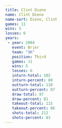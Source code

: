 ```yaml
---
title: Clint Dieno
name: Clint Dieno
name-sort: Dieno, Clint
games: 11
wins: 5
losses: 6
years:
 - year: 2004
   event: Brier
   team: "SK"
   position: Third
   games: 11
   wins: 5
   losses: 6
   inturn-total: 102
   inturn-percent: 80
   outturn-total: 110
   outturn-percent: 87
   draw-total: 97
   draw-percent: 81
   takeout-total: 115
   takeout-percent: 86
   shots-total: 212
   shots-percent: 83
---
```

